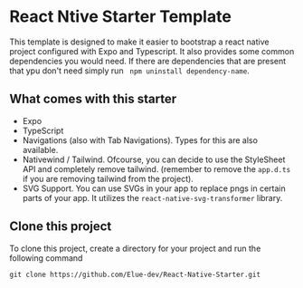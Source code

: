 # React Ntive Starter Template
This template is designed to make it easier to bootstrap a react native project configured with Expo and Typescript. It also provides some common dependencies you would need. If there are dependencies that are present that ypu don't need simply run ```
npm uninstall dependency-name```.

## What comes with this starter
- Expo
- TypeScript
- Navigations (also with Tab Navigations). Types for this are also available.
- Nativewind / Tailwind. Ofcourse, you can decide to use the StyleSheet API and completely remove tailwind. (remember to remove the ```app.d.ts``` if you are removing tailwind from the project).
- SVG Support. You can use SVGs in your app to replace pngs in certain parts of your app. It utilizes the ```react-native-svg-transformer``` library.

## Clone this project
To clone this project, create a directory for your project and run the following command
```
git clone https://github.com/Elue-dev/React-Native-Starter.git
```
